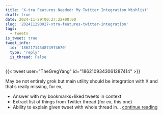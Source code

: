 ```yaml
---
title: 'X-tra Features Needed: My Twitter Integration Wishlist'
draft: true
date: 2024-11-29T00:27:22+00:00
slug: '202411290027-xtra-features-twitter-integration'
tags:
  - tweets
is_tweet: true
tweet_info:
  id: '1862171434874974670'
  type: 'reply'
  is_thread: False
---
```




{{< tweet user="TheGregYang" id="1862109343061287414" >}}

May be not entirely grok but main utility should be integration with X and that’s really missing, for ex,

- Answer with my bookmarks+liked tweets in context
- Extract list of things from Twitter thread (for ex, this one)
- Ability to explain given tweet with whole thread in… [continue reading](https://x.com/sytelus/status/1862171434874974670)
